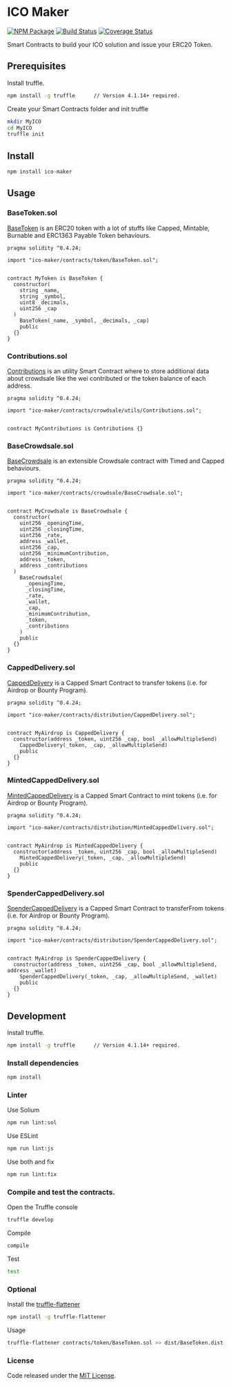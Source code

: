 # ICO Maker

[![NPM Package](https://img.shields.io/npm/v/ico-maker.svg?style=flat-square)](https://www.npmjs.org/package/ico-maker)
[![Build Status](https://travis-ci.org/vittominacori/ico-maker.svg?branch=master)](https://travis-ci.org/vittominacori/ico-maker) 
[![Coverage Status](https://coveralls.io/repos/github/vittominacori/ico-maker/badge.svg?branch=master)](https://coveralls.io/github/vittominacori/ico-maker?branch=master)

Smart Contracts to build your ICO solution and issue your ERC20 Token.

## Prerequisites

Install truffle.

```bash
npm install -g truffle      // Version 4.1.14+ required.
```

Create your Smart Contracts folder and init truffle

```bash
mkdir MyICO
cd MyICO 
truffle init
```

## Install

```bash
npm install ico-maker
```

## Usage

### BaseToken.sol

[BaseToken](https://github.com/vittominacori/ico-maker/blob/master/contracts/token/BaseToken.sol) is an ERC20 token with a lot of stuffs like Capped, Mintable, Burnable and ERC1363 Payable Token behaviours.

```solidity
pragma solidity ^0.4.24;

import "ico-maker/contracts/token/BaseToken.sol";


contract MyToken is BaseToken {
  constructor(
    string _name,
    string _symbol,
    uint8 _decimals,
    uint256 _cap
  )
    BaseToken(_name, _symbol, _decimals, _cap)
    public
  {}
}
```

### Contributions.sol

[Contributions](https://github.com/vittominacori/ico-maker/blob/master/contracts/crowdsale/utils/Contributions.sol) is an utility Smart Contract where to store additional data about crowdsale like the wei contributed or the token balance of each address.

```solidity
pragma solidity ^0.4.24;

import "ico-maker/contracts/crowdsale/utils/Contributions.sol";


contract MyContributions is Contributions {}
```

### BaseCrowdsale.sol

[BaseCrowdsale](https://github.com/vittominacori/ico-maker/blob/master/contracts/crowdsale/BaseCrowdsale.sol) is an extensible Crowdsale contract with Timed and Capped behaviours.

```solidity
pragma solidity ^0.4.24;

import "ico-maker/contracts/crowdsale/BaseCrowdsale.sol";


contract MyCrowdsale is BaseCrowdsale {
  constructor(
    uint256 _openingTime,
    uint256 _closingTime,
    uint256 _rate,
    address _wallet,
    uint256 _cap,
    uint256 _minimumContribution,
    address _token,
    address _contributions
  )
    BaseCrowdsale(
      _openingTime,
      _closingTime,
      _rate,
      _wallet,
      _cap,
      _minimumContribution,
      _token,
      _contributions
    )
    public
  {}
}
```

### CappedDelivery.sol

[CappedDelivery](https://github.com/vittominacori/ico-maker/blob/master/contracts/distribution/CappedDelivery.sol) is a Capped Smart Contract to transfer tokens (i.e. for Airdrop or Bounty Program).

```solidity
pragma solidity ^0.4.24;

import "ico-maker/contracts/distribution/CappedDelivery.sol";


contract MyAirdrop is CappedDelivery {
  constructor(address _token, uint256 _cap, bool _allowMultipleSend)
    CappedDelivery(_token, _cap, _allowMultipleSend)
    public
  {}
}
```

### MintedCappedDelivery.sol

[MintedCappedDelivery](https://github.com/vittominacori/ico-maker/blob/master/contracts/distribution/MintedCappedDelivery.sol) is a Capped Smart Contract to mint tokens (i.e. for Airdrop or Bounty Program).

```solidity
pragma solidity ^0.4.24;

import "ico-maker/contracts/distribution/MintedCappedDelivery.sol";


contract MyAirdrop is MintedCappedDelivery {
  constructor(address _token, uint256 _cap, bool _allowMultipleSend)
    MintedCappedDelivery(_token, _cap, _allowMultipleSend)
    public
  {}
}
```

### SpenderCappedDelivery.sol

[SpenderCappedDelivery](https://github.com/vittominacori/ico-maker/blob/master/contracts/distribution/SpenderCappedDelivery.sol) is a Capped Smart Contract to transferFrom tokens (i.e. for Airdrop or Bounty Program).

```solidity
pragma solidity ^0.4.24;

import "ico-maker/contracts/distribution/SpenderCappedDelivery.sol";


contract MyAirdrop is SpenderCappedDelivery {
  constructor(address _token, uint256 _cap, bool _allowMultipleSend, address _wallet)
    SpenderCappedDelivery(_token, _cap, _allowMultipleSend, _wallet)
    public
  {}
}
```

## Development

Install truffle.

```bash
npm install -g truffle      // Version 4.1.14+ required.
```

### Install dependencies

```bash
npm install
```

### Linter

Use Solium

```bash
npm run lint:sol
```

Use ESLint

```bash
npm run lint:js
```

Use both and fix

```bash
npm run lint:fix
```

### Compile and test the contracts.
 
Open the Truffle console

```bash
truffle develop
```

Compile 

```bash
compile 
```

Test

```bash
test
```

### Optional

Install the [truffle-flattener](https://github.com/alcuadrado/truffle-flattener)

```bash
npm install -g truffle-flattener
```

Usage 

```bash
truffle-flattener contracts/token/BaseToken.sol >> dist/BaseToken.dist.sol
```

### License

Code released under the [MIT License](https://github.com/vittominacori/ico-maker/blob/master/LICENSE).
